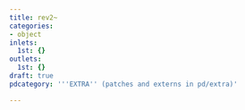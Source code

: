 ```yaml
---
title: rev2~
categories:
- object
inlets:
  1st: {}
outlets:
  1st: {}
draft: true
pdcategory: '''EXTRA'' (patches and externs in pd/extra)'

---
```


